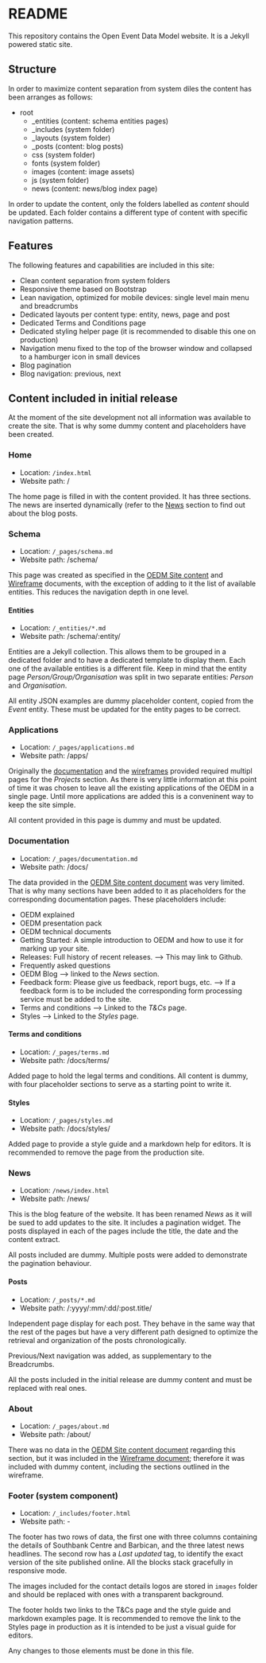 # README #

This repository contains the Open Event Data Model website. It is a Jekyll powered static site.

## Structure ##

In order to maximize content separation from system diles the content has been arranges as follows:

- root
    - _entities (content: schema entities pages)
    - _includes (system folder)
    - _layouts (system folder)
    - _posts (content: blog posts)
    - css (system folder)
    - fonts (system folder)
    - images (content: image assets)
    - js (system folder)
    - news (content: news/blog index page)
    
In order to update the content, only the folders labelled as *content* should be updated.
Each folder contains a different type of content with specific navigation patterns.

## Features ##

The following features and capabilities are included in this site:

- Clean content separation from system folders
- Responsive theme based on Bootstrap
- Lean navigation, optimized for mobile devices: single level main menu and breadcrumbs
- Dedicated layouts per content type: entity, news, page and post
- Dedicated Terms and Conditions page
- Dedicated styling helper page (it is recommended to disable this one on production)
- Navigation menu fixed to the top of the browser window and collapsed to a hamburger icon in small devices
- Blog pagination
- Blog navigation: previous, next

## Content included in initial release ##

At the moment of the site development not all information was available to create the site. That is why some dummy content and placeholders have been created.

### Home ###
- Location: `/index.html`
- Website path: /

The home page is filled in with the content provided. It has three sections.
The news are inserted dynamically (refer to the [News](#News) section to find out about the blog posts.

### Schema ###
- Location: `/_pages/schema.md`
- Website path: /schema/

This page was created as specified in the [OEDM Site content][gdoc] and [Wireframe][wire] documents, with the exception of adding to it the list of available entities. This reduces the navigation depth in one level.

#### Entities ####
- Location: `/_entities/*.md`
- Website path: /schema/:entity/

Entities are a Jekyll collection. This allows them to be grouped in a dedicated folder and to have a dedicated template to display them. Each one of the available entities is a different file. Keep in mind that the entity page *Person/Group/Organisation* was split in two separate entities: *Person* and *Organisation*.

All entity JSON examples are dummy placeholder content, copied from the *Event* entity. These must be updated for the entity pages to be correct.

### Applications ###
- Location: `/_pages/applications.md`
- Website path: /apps/

Originally the [documentation][gdoc] and the [wireframes][wire] provided required multipl pages for the *Projects* section. As there is very little information at this point of time it was chosen to leave all the existing applications of the OEDM in a single page. Until more applications are added this is a conveninent way  to keep the site simple.

All content provided in this page is dummy and must be updated.

### Documentation ###
- Location: `/_pages/documentation.md`
- Website path: /docs/

The data provided in the [OEDM Site content document][gdoc] was very limited. That is why many sections have been added to it as placeholders for the corresponding documentation pages. These placeholders include:

- OEDM explained
- OEDM presentation pack
- OEDM technical documents
- Getting Started: A simple introduction to OEDM and how to use it for marking up your site.
- Releases: Full history of recent releases. --> This may link to Github.
- Frequently asked questions
- OEDM Blog --> linked to the *News* section.
- Feedback form: Please give us feedback, report bugs, etc. --> If a feedback form is to be included the corresponding form processing service must be added to the site.
- Terms and conditions --> Linked to the *T&Cs* page.
- Styles --> Linked to the *Styles* page.

#### Terms and conditions ####
- Location: `/_pages/terms.md`
- Website path: /docs/terms/

Added page to hold the legal terms and conditions. All content is dummy, with four placeholder sections to serve as a starting point to write it.

#### Styles ####
- Location: `/_pages/styles.md`
- Website path: /docs/styles/

Added page to provide a style guide and a markdown help for editors.
It is recommended to remove the page from the production site.

### News ###
- Location: `/news/index.html`
- Website path: /news/

This is the blog feature of the website. It has been renamed *News* as it will be sued to add updates to the site.
It includes a pagination widget. The posts displayed in each of the pages include the title, the date and the content extract.

All posts included are dummy. Multiple posts were added to demonstrate the pagination behaviour.

#### Posts ####
- Location: `/_posts/*.md`
- Website path: /:yyyy/:mm/:dd/:post.title/

Independent page display for each post. They behave in the same way that the rest of the pages but have a very different path designed to optimize the retrieval and organization of the posts chronologically.

Previous/Next navigation was added, as supplementary to the Breadcrumbs.

All the posts included in the initial release are dummy content and must be replaced with real ones.

### About ###
- Location: `/_pages/about.md`
- Website path: /about/

There was no data in the [OEDM Site content document][gdoc] regarding this section, but it was included in the [Wireframe document][wire]; therefore it was included with dummy content, including the sections outlined in the wireframe.

### Footer (system component) ###
- Location: `/_includes/footer.html`
- Website path: -

The footer has two rows of data, the first one with three columns containing the details of Southbank Centre and Barbican, and the three latest news headlines. The second row has a *Last updated* tag, to identify the exact version of the site published online. All the blocks stack gracefully in responsive mode.

The images included for the contact details logos are stored in `images` folder and should be replaced with ones with a transparent background.

The footer holds two links to the T&Cs page and the style guide and markdown examples page. It is recommended to remove the link to the Styles page in production as it is intended to be just a visual guide for editors.

Any changes to those elements must be done in this file.

[gdoc]: https://docs.google.com/document/d/1V28efLVDtJYG9b5i6b9agBL5F8Aihd0uCxxyVE-kRWo/edit#heading=h.2s1dycp87si
[wire]: https://drive.google.com/file/d/0BygJF_yBftCGMkE1cUxKT1pBcE0/view?usp=sharing